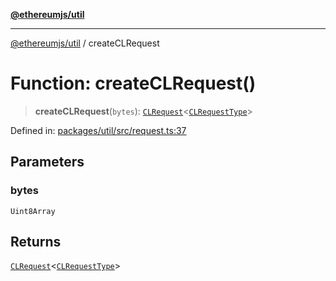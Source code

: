 [**@ethereumjs/util**](../README.md)

***

[@ethereumjs/util](../README.md) / createCLRequest

# Function: createCLRequest()

> **createCLRequest**(`bytes`): [`CLRequest`](../classes/CLRequest.md)\<[`CLRequestType`](../type-aliases/CLRequestType.md)\>

Defined in: [packages/util/src/request.ts:37](https://github.com/ethereumjs/ethereumjs-monorepo/blob/master/packages/util/src/request.ts#L37)

## Parameters

### bytes

`Uint8Array`

## Returns

[`CLRequest`](../classes/CLRequest.md)\<[`CLRequestType`](../type-aliases/CLRequestType.md)\>
